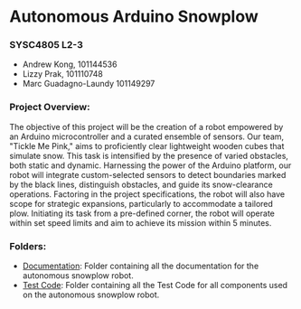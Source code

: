 # Autonomous Arduino Snowplow 
### SYSC4805 L2-3
- Andrew Kong, 101144536
- Lizzy Prak, 101110748
- Marc Guadagno-Laundy 101149297

### Project Overview: 
The objective of this project will be the creation of a robot empowered by an Arduino microcontroller and a curated ensemble of sensors. Our team, "Tickle Me Pink," aims to proficiently clear lightweight wooden cubes that simulate snow. This task is intensified by the presence of varied obstacles, both static and dynamic. Harnessing the power of the Arduino platform, our robot will integrate custom-selected sensors to detect boundaries marked by the black lines, distinguish obstacles, and guide its snow-clearance operations. Factoring in the project specifications, the robot will also have scope for strategic expansions, particularly to accommodate a tailored plow. Initiating its task from a pre-defined corner, the robot will operate within set speed limits and aim to achieve its mission within 5 minutes.

### Folders:
- [Documentation](https://github.com/andrewkong56/SYSC4805/tree/main/Documentation): Folder containing all the documentation for the autonomous snowplow robot.
- [Test Code](https://github.com/andrewkong56/SYSC4805/tree/main/Test%20Code): Folder containing all the Test Code for all components used on the autonomous snowplow robot.

